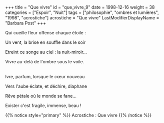 +++
title = "Que vivre"
id = "que_vivre_9"
date = 1998-12-16
weight = 38
categories = ["Espoir", "Nuit"]
tags = ["philosophie", "ombres et lumières", "1998", "acrostiche"]
acrostiche = "Que vivre"
LastModifierDisplayName = "Barbara Post"
+++

Qui cueille fleur offense chaque étoile :

Un vent, la brise en souffle dans le soir

Etreint ce songe au ciel : la nuit-miroir...

Vivre au-delà de l'ombre sous le voile.

 \
Ivre, parfum, lorsque le cœur nouveau

Vers l'aube éclate, et déchire, diaphane

Rêve pétale où le monde se fane...

Exister c'est fragile, immense, beau !

{{% notice style="primary" %}}
Acrostiche : Que vivre
{{% /notice %}}

